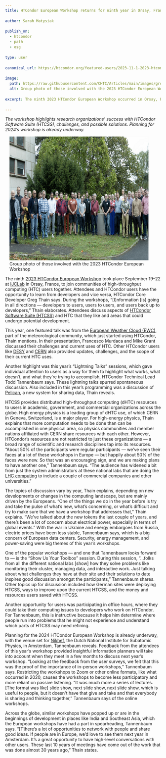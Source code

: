```yaml
---
title: HTCondor European Workshop returns for ninth year in Orsay, France

author: Sarah Matysiak

publish_on:
  - htcondor
  - path
  - osg
  
type: user

canonical_url: https://htcondor.org/featured-users/2023-11-1-2023-htcondor-european-worshop.html

image:
  path: https://raw.githubusercontent.com/CHTC/Articles/main/images/groupphoto.png
  alt: Group photo of those involved with the 2023 HTCondor European Workshop
  
excerpt: The ninth 2023 HTCondor European Workshop occurred in Orsay, France, September 19-22

--- 
```


*The workshop highlights research organizations’ success with HTCondor Software Suite (HTCSS), challenges, and possible 
solutions. Planning for 2024’s workshop is already underway.*

<figure class="figure float-end" style="margin-left: 1em">
  <img src='https://raw.githubusercontent.com/CHTC/Articles/main/images/groupphoto.png' height="400" width="600" class="figure-img img-fluid rounded" alt="Group photo of those involved with the 2023 HTCondor European Workshop">
  <figcaption class="figure-caption">Group photo of those involved with the 2023 HTCondor European Workshop<br/></figcaption>
</figure>

The ninth [2023 HTCondor European Workshop](https://indico.cern.ch/event/1274213/) took place September 19–22 
at [IJCLab](https://www.ijclab.in2p3.fr/en/home/) in Orsay, France, to join communities of high-throughput computing
(HTC) users together. Attendees and HTCondor users have the opportunity to learn from developers and vice versa, 
HTCondor Core Developer Greg Thain says. During the workshops, “[I]nformation [is] going in all directions — developers
to users, users to users, and users back up to developers,” Thain elaborates. Attendees discuss aspects of 
[HTCondor Software Suite (HTCSS)](https://htcondor.org/) and HTC that they like and areas that could undergo potential development.

  

This year, one featured talk was from the [European Weather Cloud (EWC)](https://www.europeanweather.cloud/),
part of the meteorological community, which just started using HTCondor, Thain mentions. In their presentation, 
Francesco Murdaca and Mike Grant discussed their challenges and current uses of HTC. Other HTCondor users like
[DESY](https://www.desy.de/index_eng.html) and [CERN](https://home.cern/science/physics) also provided updates,
challenges, and the scope of their current HTC uses.

  

Another highlight was this year’s “Lightning Talks” sessions, which gave individual attention to users as a way 
for them to highlight what works, what doesn’t, and what they’re trying to accomplish, HTCondor Technical Lead 
Todd Tannenbaum says. These lightning talks spurred spontaneous discussion. Also included in this year’s programming 
was a discussion of [Pelican](https://pelicanplatform.org/), a new system for sharing data, Thain reveals.

  

HTCSS provides distributed high-throughput computing (dHTC) resources to users in academic, government, and commercial
organizations across the globe. High energy physics is a leading group of dHTC use, of which CERN in Geneva, Switzerland,
is a major player. For high-energy physics, Thain explains that more computation needs to be done than can be accomplished
in one physical area, so physics communities and member nations affiliated with CERN share resources with each other. 
However, HTCondor’s resources are not restricted to just these organizations — a broad range of scientific and research 
disciplines tap into its resources. “About 50% of the participants were regular participants — we’ve seen their faces at 
a lot of these workshops in Europe — but happily about 50% of the faces were new. So that was an encouraging sign, and 
we are making plans to have another one,” Tannenbaum says. “The audience has widened a bit from just the system administrators 
at these national labs that are doing the [LHC computing](https://home.cern/science/computing/grid) to include a couple of
commercial companies and other universities.”

  

The topics of discussion vary by year, Thain explains, depending on new developments or changes in the computing landscape,
but are mainly driven by the Europeans. “One of the things we do in the year before is try and take the pulse of what’s new,
what’s concerning, or what’s difficult and try to make sure that we have a workshop that addresses that,” Thain explains. 
“We’ve talked about the new tokens the last couple of years, and there’s been a lot of concern about electrical power, especially 
in terms of global events.” With the war in Ukraine and energy embargoes from Russia, electric prices have been less stable, 
Tannenbaum says, which is a big concern of European data centers. Security, energy management, and power-saving were big 
themes of this year’s workshops.

  

One of the popular workshops — and one that Tannenbaum looks forward to — is the “Show Us Your Toolbox” session. During this
session, “...folks from all the different national labs [show] how they solve problems like monitoring their cluster, managing 
data, and interactive work. Just talking about what challenges they have at their site and their solutions to date inspires
good discussion amongst the participants,” Tannenbaum shares. Other topics up for discussion included how German sites were 
deploying HTCSS, ways to improve upon the current HTCSS, and the money and resources users saved with HTCSS.

  

Another opportunity for users was participating in office hours, where they could take their computing issues to developers
who work on HTCondor. For Tannenbaum, this is instructive because it helps him determine where people run into problems that
he might not experience and understand which parts of HTCSS may need refining.

  

Planning for the 2024 HTCondor European Workshop is already underway, with the venue set for [Nikhef](https://www.nikhef.nl/en/),
the Dutch National Institute for Subatomic Physics, in Amsterdam, Tannenbaum reveals. Feedback from the attendees of this year’s
workshop provided insightful information planners will take into account when they meet in a few months to discuss next year’s 
workshop. “Looking at the feedback from the user surveys, we felt that this was the proof of the importance of in-person workshops,” 
Tannenbaum says. Restricting the workshops to Zoom or other online formats, like what occurred in 2020, causes the workshops to 
become less participatory and more reliant on passive listening. “It was much more a series of lectures. [The format was like] slide 
show, next slide show, next slide show, which is useful to people, but it doesn't have that give and take and that everybody is 
sharing and thinking together,” Tannenbaum says of the online workshops.

  

Across the globe, similar workshops have popped up or are in the beginnings of development in places like India and Southeast Asia, 
which the European workshops have had a part in spearheading, Tannenbaum says. “[T]here’s a lot of opportunities to
network with people and share good ideas. If people are in Europe, we’d love to see them next year in Amsterdam. It’s a great 
opportunity to have high-level conversations with other users. These last 10 years of meetings have come out of the work that 
was done almost 30 years ago,” Thain states.
